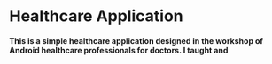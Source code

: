 # Healthcare Application
#### This is a simple healthcare application designed in the workshop of Android healthcare professionals for doctors. I taught and   
